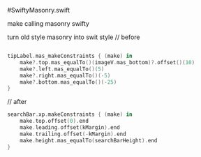 
#SwiftyMasonry.swift


make calling masonry swifty


turn old style masonry into swit style
// before
```Swift

tipLabel.mas_makeConstraints { (make) in
    make?.top.mas_equalTo()(imageV.mas_bottom)?.offset()(10)
    make?.left.mas_equalTo()(5)
    make?.right.mas_equalTo()(-5)
    make?.bottom.mas_equalTo()(-25)
}

```
// after
```Swift
searchBar.xp.makeConstraints { (make) in
    make.top.offset(0).end
    make.leading.offset(kMargin).end
    make.trailing.offset(-kMargin).end
    make.height.mas_equalTo(searchBarHeight).end
}
```
